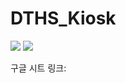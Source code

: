 # DTHS_Kiosk

 <img src="https://img.shields.io/badge/Unity 21.3.0f1-FFFFFF?style=flat&logo=Unity&logoColor=black"/>  <img src="https://img.shields.io/badge/javascript-F7DF1E?style=flat&logo=javascript&logoColor=white"/>

 구글 시트 링크: <a herf="https://docs.google.com/spreadsheets/d/1_Ywz7GgZvH624iyzNC8t1l0ujsXpIn16Vjfp40w-__A/edit?usp=sharing"></a>

